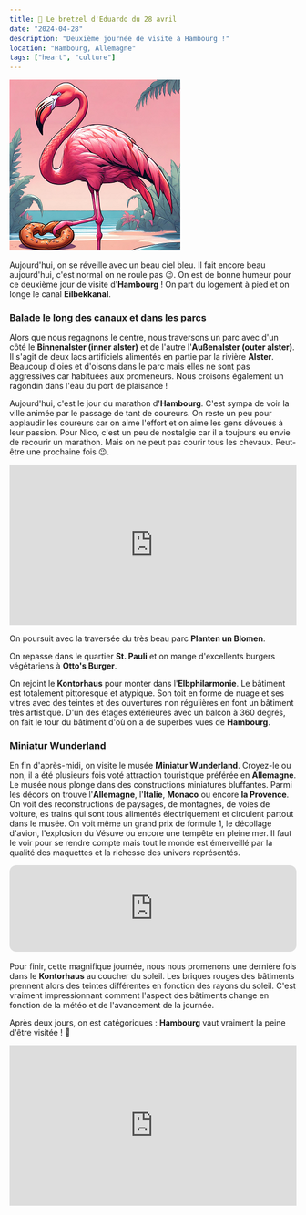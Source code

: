 ```yaml
---
title: 🥨 Le bretzel d'Eduardo du 28 avril
date: "2024-04-28"
description: "Deuxième journée de visite à Hambourg !"
location: "Hambourg, Allemagne"
tags: ["heart", "culture"]
---
```


![Bretzel d'Eduardo](../bretzel_eduardo.png)

Aujourd'hui, on se réveille avec un beau ciel bleu. Il fait encore beau aujourd'hui, c'est normal on ne roule pas 😉. On est de bonne humeur pour ce deuxième jour de visite d'**Hambourg** ! On part du logement à pied et on longe le canal **Eilbekkanal**.

### Balade le long des canaux et dans les parcs

Alors que nous regagnons le centre, nous traversons un parc avec d'un côté le **Binnenalster (inner alster)** et de l'autre l'**Außenalster (outer alster)**. Il s'agit de deux lacs artificiels alimentés en partie par la rivière **Alster**. Beaucoup d'oies et d'oisons dans le parc mais elles ne sont pas aggressives car habituées aux promeneurs. Nous croisons également un ragondin dans l'eau du port de plaisance !

Aujourd'hui, c'est le jour du marathon d'**Hambourg**. C'est sympa de voir la ville animée par le passage de tant de coureurs. On reste un peu pour applaudir les coureurs car on aime l'effort et on aime les gens dévoués à leur passion. Pour Nico, c'est un peu de nostalgie car il a toujours eu envie de recourir un marathon. Mais on ne peut pas courir tous les chevaux. Peut-être une prochaine fois 😉.

<div style="width: 100%; height: 0; position: relative; padding-bottom: 56%;"><iframe src="https://giphy.com/embed/zpWLhHAQM9EyfeDTUx" style="top: 0; left: 0; width: 100%; height: 100%; position: absolute; border: 0;" allowfullscreen scrolling="no" allow="encrypted-media;" class="giphy-embed"></iframe></div>

On poursuit avec la traversée du très beau parc **Planten un Blomen**.

On repasse dans le quartier **St. Pauli** et on mange d'excellents burgers végétariens à **Otto's Burger**.

On rejoint le **Kontorhaus** pour monter dans l'**Elbphilarmonie**. Le bâtiment est totalement pittoresque et atypique. Son toit en forme de nuage et ses vitres avec des teintes et des ouvertures non régulières en font un bâtiment très artistique. D'un des étages extérieures avec un balcon à 360 degrés, on fait le tour du bâtiment d'où on a de superbes vues de **Hambourg**.

### Miniatur Wunderland
En fin d'après-midi, on visite le musée **Miniatur Wunderland**. Croyez-le ou non, il a été plusieurs fois voté attraction touristique préférée en **Allemagne**. Le musée nous plonge dans des constructions miniatures bluffantes. Parmi les décors on trouve l'**Allemagne**, l'**Italie**, **Monaco** ou encore **la Provence**. On voit des reconstructions de paysages, de montagnes, de voies de voiture, es trains qui sont tous alimentés électriquement et circulent partout dans le musée. On voit même un grand prix de formule 1, le décollage d'avion, l'explosion du Vésuve ou encore une tempête en pleine mer. Il faut le voir pour se rendre compte mais tout le monde est émerveillé par la qualité des maquettes et la richesse des univers représentés.

<iframe style="border-radius:12px" src="https://open.spotify.com/embed/track/46HNZY1i7O6jwTA7Slo2PI?utm_source=generator" width="100%" height="152" frameBorder="0" allow="autoplay; clipboard-write; encrypted-media; picture-in-picture" loading="lazy"></iframe>

Pour finir, cette magnifique journée, nous nous promenons une dernière fois dans le **Kontorhaus** au coucher du soleil. Les briques rouges des bâtiments prennent alors des teintes différentes en fonction des rayons du soleil. C'est vraiment impressionnant comment l'aspect des bâtiments change en fonction de la météo et de l'avancement de la journée. 

Après deux jours, on est catégoriques : **Hambourg** vaut vraiment la peine d'être visitée ! 🤩

<div style="width: 100%; height: 0; position: relative; padding-bottom: 56%;"><iframe src="https://giphy.com/embed/NSDmc1yecieZBbMSFG" style="top: 0; left: 0; width: 100%; height: 100%; position: absolute; border: 0;" allowfullscreen scrolling="no" allow="encrypted-media;" class="giphy-embed"></iframe></div>